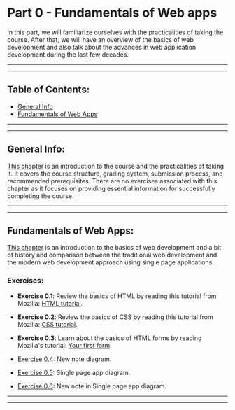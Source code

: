 # Part 0 - Fundamentals of Web apps

In this part, we will familiarize ourselves with the practicalities of taking the course. After that, we will have an overview of the basics of web development and also talk about the advances in web application development during the last few decades.

---
---

## Table of Contents:

- [General Info](#general-info)
- [Fundamentals of Web Apps](#fundamentals-of-web-apps)

---
---

## General Info:

[This chapter](https://fullstackopen.com/en/part0/general_info) is an introduction to the course and the practicalities of taking it. It covers the course structure, grading system, submission process, and recommended prerequisites. There are no exercises associated with this chapter as it focuses on providing essential information for successfully completing the course.

---
---

## Fundamentals of Web Apps:

[This chapter](https://fullstackopen.com/en/part0/fundamentals_of_web_apps) is an introduction to the basics of web development and a bit of history and comparison between the traditional web development and the modern web development approach using single page applications.

### Exercises:

- **Exercise 0.1**: Review the basics of HTML by reading this tutorial from Mozilla: [HTML tutorial](https://developer.mozilla.org/en-US/docs/Learn/Getting_started_with_the_web/HTML_basics).

- **Exercise 0.2**: Review the basics of CSS by reading this tutorial from Mozilla: [CSS tutorial](https://developer.mozilla.org/en-US/docs/Learn/Getting_started_with_the_web/CSS_basics).

- **Exercise 0.3**: Learn about the basics of HTML forms by reading Mozilla's tutorial: [Your first form](https://developer.mozilla.org/en-US/docs/Learn/HTML/Forms/Your_first_HTML_form).

- [Exercise 0.4](./exercise04.md): New note diagram.

- [Exercise 0.5](./exercise05.md): Single page app diagram.

- [Exercise 0.6](./exercise06.md): New note in Single page app diagram.

---
---